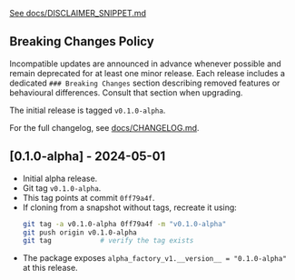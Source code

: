 [See docs/DISCLAIMER_SNIPPET.md](docs/DISCLAIMER_SNIPPET.md)

## Breaking Changes Policy
Incompatible updates are announced in advance whenever possible and remain deprecated for at least one minor release. Each release includes a dedicated `### Breaking Changes` section describing removed features or behavioural differences. Consult that section when upgrading.

The initial release is tagged `v0.1.0-alpha`.

For the full changelog, see [docs/CHANGELOG.md](docs/CHANGELOG.md).

## [0.1.0-alpha] - 2024-05-01
- Initial alpha release.
- Git tag `v0.1.0-alpha`.
- This tag points at commit `0ff79a4f`.
- If cloning from a snapshot without tags, recreate it using:
  ```bash
  git tag -a v0.1.0-alpha 0ff79a4f -m "v0.1.0-alpha"
  git push origin v0.1.0-alpha
  git tag            # verify the tag exists
  ```
 - The package exposes `alpha_factory_v1.__version__ = "0.1.0-alpha"` at this release.
